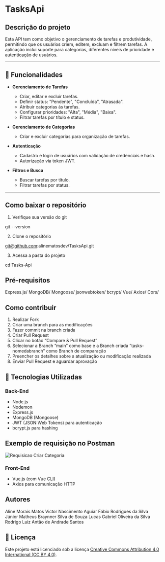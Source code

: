 # TasksApi

## Descrição do projeto

Esta API tem como objetivo o gerenciamento de tarefas e produtividade, permitindo que os usuários criem, editem, excluam e filtrem tarefas. A aplicação inclui suporte para categorias, diferentes níveis de prioridade e autenticação de usuários.

---

## 🔧 **Funcionalidades**

- **Gerenciamento de Tarefas**
  - Criar, editar e excluir tarefas.
  - Definir status: "Pendente", "Concluída", "Atrasada".
  - Atribuir categorias às tarefas.
  - Configurar prioridades: "Alta", "Média", "Baixa".
  - Filtrar tarefas por título e status.

- **Gerenciamento de Categorias**
  - Criar e excluir categorias para organização de tarefas.

- **Autenticação**
  - Cadastro e login de usuários com validação de credenciais e hash.
  - Autorização via token JWT.

- **Filtros e Busca**
  - Buscar tarefas por título.
  - Filtrar tarefas por status.

---

## Como baixar o repositório

1. Verifique sua versão do git
   
git --version

2. Clone o repositório 

git@github.com:alinematosdev/TasksApi.git

3. Acessa a pasta do projeto

cd Tasks-Api

## Pré-requisitos

Express.js/ 
MongoDB/ 
Mongoose/ 
jsonwebtoken/ 
bcrypt/ 
Vue/ 
Axios/ 
Cors/ 

## Como contribuir

1. Realizar Fork
2. Criar uma branch para as modificações
3. Fazer commit na branch criada
4. Criar Pull Request
5. Clicar no botão “Compare & Pull Request”
6. Selecionar a Branch “main” como base e a Branch criada “tasks-nomedabranch” como Branch de comparação
7. Preencher os detalhes sobre a atualização ou modificação realizada
8. Enviar Pull Request e aguardar aprovação


## 🚀 **Tecnologias Utilizadas**

### **Back-End**
- Node.js
- Nodemon
- Express.js
- MongoDB (Mongoose)
- JWT (JSON Web Tokens) para autenticação
- bcrypt.js para hashing

## Exemplo de requisição no Postman

![Requisicao Criar Categoria](https://github.com/user-attachments/assets/69dec1a2-2298-405c-87e7-fe227d02a81a)

### **Front-End**
- Vue.js (com Vue CLI)
- Axios para comunicação HTTP


## Autores

Aline Morais Matos
Victor Nascimento Aguiar
Fábio Rodrigues da Silva Júnior
Matheus Braynner Silva de Souza
Lucas Gabriel Oliveira da Silva
Rodrigo Luiz Antão de Andrade Santos

## 📝 Licença

Este projeto está licenciado sob a licença [Creative Commons Attribution 4.0 International (CC BY 4.0)](https://creativecommons.org/licenses/by/4.0/).


